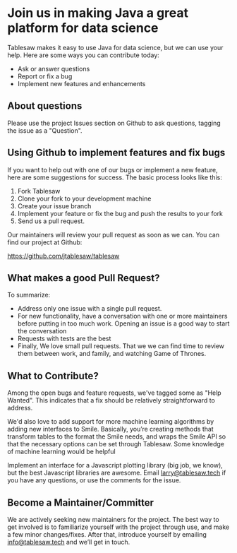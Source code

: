 Join us in making Java a great platform for data science
========================================================

Tablesaw makes it easy to use Java for data science, but we can use your help. Here are some ways you can contribute today:

* Ask or answer questions
* Report or fix a bug
* Implement new features and enhancements

## About questions
Please use the project Issues section on Github to ask questions, tagging the issue as a "Question".

## Using Github to implement features and fix bugs

If you want to help out with one of our bugs or implement a new feature, here are some suggestions for success.  The basic process looks like this:

1. Fork Tablesaw
2. Clone your fork to your development machine
3. Create your issue branch
4. Implement your feature or fix the bug and push the results to your fork
5. Send us a pull request.

Our maintainers will review your pull request as soon as we can. You can find our project at Github:

https://github.com/jtablesaw/tablesaw

## What makes a good Pull Request?

To summarize:

* Address only one issue with a single pull request.
* For new functionality, have a conversation with one or more maintainers before putting in too much work. Opening an issue is a good way to start the conversation
* Requests with tests are the best
* Finally, We love small pull requests. That we we can find time to review them between work, and family, and watching Game of Thrones.

## What to Contribute?

Among the open bugs and feature requests, we've tagged some as "Help Wanted". This indicates that a fix should be relatively straightforward to address. 

We'd also love to add support for more machine learning algorithms by adding new interfaces to Smile.  Basically, you’re creating methods that transform tables to the format the Smile needs, and wraps the Smile API so that the necessary options can be set through Tablesaw. Some knowledge of machine learning would be helpful

Implement an interface for a Javascript plotting library (big job, we know), but the best Javascript libraries are awesome.
Email larry@tablesaw.tech if you have any questions, or use the comments for the issue.

## Become a Maintainer/Committer

We are actively seeking new maintainers for the project. The best way to get involved is to familiarize yourself with the project through use, and make a few minor changes/fixes. After that, introduce yourself by emailing info@tablesaw.tech and we’ll get in touch.
